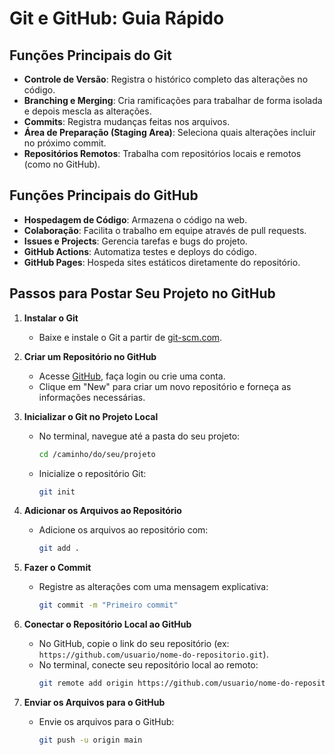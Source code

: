 # Git e GitHub: Guia Rápido

## Funções Principais do Git

- **Controle de Versão**: Registra o histórico completo das alterações no código.
- **Branching e Merging**: Cria ramificações para trabalhar de forma isolada e depois mescla as alterações.
- **Commits**: Registra mudanças feitas nos arquivos.
- **Área de Preparação (Staging Area)**: Seleciona quais alterações incluir no próximo commit.
- **Repositórios Remotos**: Trabalha com repositórios locais e remotos (como no GitHub).

## Funções Principais do GitHub

- **Hospedagem de Código**: Armazena o código na web.
- **Colaboração**: Facilita o trabalho em equipe através de pull requests.
- **Issues e Projects**: Gerencia tarefas e bugs do projeto.
- **GitHub Actions**: Automatiza testes e deploys do código.
- **GitHub Pages**: Hospeda sites estáticos diretamente do repositório.

## Passos para Postar Seu Projeto no GitHub

1. **Instalar o Git**
   - Baixe e instale o Git a partir de [git-scm.com](https://git-scm.com/).

2. **Criar um Repositório no GitHub**
   - Acesse [GitHub](https://github.com/), faça login ou crie uma conta.
   - Clique em "New" para criar um novo repositório e forneça as informações necessárias.

3. **Inicializar o Git no Projeto Local**
   - No terminal, navegue até a pasta do seu projeto:
     ```bash
     cd /caminho/do/seu/projeto
     ```
   - Inicialize o repositório Git:
     ```bash
     git init
     ```

4. **Adicionar os Arquivos ao Repositório**
   - Adicione os arquivos ao repositório com:
     ```bash
     git add .
     ```

5. **Fazer o Commit**
   - Registre as alterações com uma mensagem explicativa:
     ```bash
     git commit -m "Primeiro commit"
     ```

6. **Conectar o Repositório Local ao GitHub**
   - No GitHub, copie o link do seu repositório (ex: `https://github.com/usuario/nome-do-repositorio.git`).
   - No terminal, conecte seu repositório local ao remoto:
     ```bash
     git remote add origin https://github.com/usuario/nome-do-repositorio.git
     ```

7. **Enviar os Arquivos para o GitHub**
   - Envie os arquivos para o GitHub:
     ```bash
     git push -u origin main
     ```


